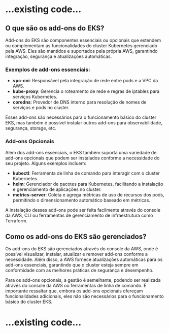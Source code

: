 # ...existing code...

## O que são os add-ons do EKS?

Add-ons do EKS são componentes essenciais ou opcionais que estendem ou complementam as funcionalidades do cluster Kubernetes gerenciado pela AWS. Eles são mantidos e suportados pela própria AWS, garantindo integração, segurança e atualizações automáticas.

### Exemplos de add-ons essenciais:
- **vpc-cni**: Responsável pela integração de rede entre pods e a VPC da AWS.
- **kube-proxy**: Gerencia o roteamento de rede e regras de iptables para serviços Kubernetes.
- **coredns**: Provedor de DNS interno para resolução de nomes de serviços e pods no cluster.

Esses add-ons são necessários para o funcionamento básico do cluster EKS, mas também é possível instalar outros add-ons para observabilidade, segurança, storage, etc.

### Add-ons Opcionais
Além dos add-ons essenciais, o EKS também suporta uma variedade de add-ons opcionais que podem ser instalados conforme a necessidade do seu projeto. Alguns exemplos incluem:
- **kubectl**: Ferramenta de linha de comando para interagir com o cluster Kubernetes.
- **helm**: Gerenciador de pacotes para Kubernetes, facilitando a instalação e gerenciamento de aplicações no cluster.
- **metrics-server**: Coleta e agrega métricas de uso de recursos dos pods, permitindo o dimensionamento automático baseado em métricas.

A instalação desses add-ons pode ser feita facilmente através do console da AWS, CLI ou ferramentas de gerenciamento de infraestrutura como Terraform.

## Como os add-ons do EKS são gerenciados?

Os add-ons do EKS são gerenciados através do console da AWS, onde é possível visualizar, instalar, atualizar e remover add-ons conforme a necessidade. Além disso, a AWS fornece atualizações automáticas para os add-ons essenciais, garantindo que o cluster esteja sempre em conformidade com as melhores práticas de segurança e desempenho.

Para os add-ons opcionais, a gestão é semelhante, podendo ser realizada através do console da AWS ou ferramentas de linha de comando. É importante ressaltar que, embora os add-ons opcionais ofereçam funcionalidades adicionais, eles não são necessários para o funcionamento básico do cluster EKS.

# ...existing code...